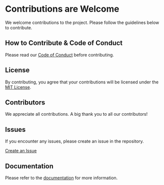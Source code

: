 # Contributions are Welcome

We welcome contributions to the project. Please follow the guidelines below to contribute.

## How to Contribute & Code of Conduct

Please read our [Code of Conduct](CODE_OF_CONDUCT.md) before contributing.

## License

By contributing, you agree that your contributions will be licensed under the [MIT License](https://raw.githubusercontent.com/Lakmal98/adf-lib/refs/heads/main/LICENSE).

## Contributors

We appreciate all contributions. A big thank you to all our contributors!

## Issues

If you encounter any issues, please create an issue in the repository.

[Create an Issue](https://github.com/Lakmal98/adf-lib/issues)

## Documentation

Please refer to the [documentation](https://docs.py-adf.lakmal.dev) for more information.